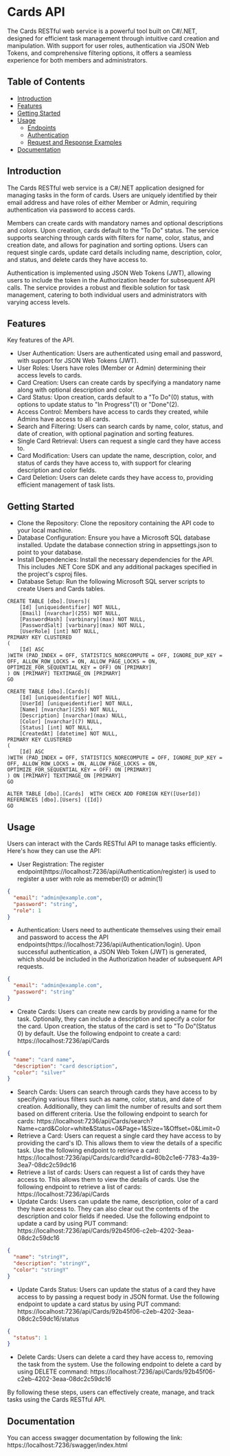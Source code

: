 # Cards API

The Cards RESTful web service is a powerful tool built on C#/.NET, designed for efficient task management through intuitive card creation and manipulation. With support for user roles, authentication via JSON Web Tokens, and comprehensive filtering options, it offers a seamless experience for both members and administrators.

## Table of Contents

- [Introduction](#introduction)
- [Features](#features)
- [Getting Started](#getting-started)  
- [Usage](#usage)
  - [Endpoints](#endpoints)
  - [Authentication](#authentication)
  - [Request and Response Examples](#request-and-response-examples)
- [Documentation](#documentation)  
  
## Introduction

The Cards RESTful web service is a C#/.NET application designed for managing tasks in the form of cards. Users are uniquely identified by their email address and have roles of either Member or Admin, requiring authentication via password to access cards.

Members can create cards with mandatory names and optional descriptions and colors. Upon creation, cards default to the "To Do" status. The service supports searching through cards with filters for name, color, status, and creation date, and allows for pagination and sorting options. Users can request single cards, update card details including name, description, color, and status, and delete cards they have access to.

Authentication is implemented using JSON Web Tokens (JWT), allowing users to include the token in the Authorization header for subsequent API calls. The service provides a robust and flexible solution for task management, catering to both individual users and administrators with varying access levels.

## Features

Key features of the API.

- User Authentication: Users are authenticated using email and password, with support for JSON Web Tokens (JWT).
- User Roles: Users have roles (Member or Admin) determining their access levels to cards.
- Card Creation: Users can create cards by specifying a mandatory name along with optional description and color.
- Card Status: Upon creation, cards default to a "To Do"(0) status, with options to update status to "In Progress"(1) or "Done"(2).
- Access Control: Members have access to cards they created, while Admins have access to all cards.
- Search and Filtering: Users can search cards by name, color, status, and date of creation, with optional pagination and sorting features.
- Single Card Retrieval: Users can request a single card they have access to.
- Card Modification: Users can update the name, description, color, and status of cards they have access to, with support for clearing description and color fields.
- Card Deletion: Users can delete cards they have access to, providing efficient management of task lists.

## Getting Started

- Clone the Repository: Clone the repository containing the API code to your local machine.
- Database Configuration: Ensure you have a Microsoft SQL database installed. Update the database connection string in appsettings.json to point to your database.
- Install Dependencies: Install the necessary dependencies for the API. This includes .NET Core SDK and any additional packages specified in the project's csproj files.
- Database Setup: Run the following Microsoft SQL server scripts to create Users and Cards tables.
```
CREATE TABLE [dbo].[Users](
	[Id] [uniqueidentifier] NOT NULL,
	[Email] [nvarchar](255) NOT NULL,
	[PasswordHash] [varbinary](max) NOT NULL,
	[PasswordSalt] [varbinary](max) NOT NULL,
	[UserRole] [int] NOT NULL,
PRIMARY KEY CLUSTERED 
(
	[Id] ASC
)WITH (PAD_INDEX = OFF, STATISTICS_NORECOMPUTE = OFF, IGNORE_DUP_KEY = OFF, ALLOW_ROW_LOCKS = ON, ALLOW_PAGE_LOCKS = ON, OPTIMIZE_FOR_SEQUENTIAL_KEY = OFF) ON [PRIMARY]
) ON [PRIMARY] TEXTIMAGE_ON [PRIMARY]
GO

CREATE TABLE [dbo].[Cards](
	[Id] [uniqueidentifier] NOT NULL,
	[UserId] [uniqueidentifier] NOT NULL,
	[Name] [nvarchar](255) NOT NULL,
	[Description] [nvarchar](max) NULL,
	[Color] [nvarchar](7) NULL,
	[Status] [int] NOT NULL,
	[CreatedAt] [datetime] NOT NULL,
PRIMARY KEY CLUSTERED 
(
	[Id] ASC
)WITH (PAD_INDEX = OFF, STATISTICS_NORECOMPUTE = OFF, IGNORE_DUP_KEY = OFF, ALLOW_ROW_LOCKS = ON, ALLOW_PAGE_LOCKS = ON, OPTIMIZE_FOR_SEQUENTIAL_KEY = OFF) ON [PRIMARY]
) ON [PRIMARY] TEXTIMAGE_ON [PRIMARY]
GO

ALTER TABLE [dbo].[Cards]  WITH CHECK ADD FOREIGN KEY([UserId])
REFERENCES [dbo].[Users] ([Id])
GO
```

## Usage
Users can interact with the Cards RESTful API to manage tasks efficiently. Here's how they can use the API:

- User Registration: The register endpoint(https://localhost:7236/api/Authentication/register) is used to register a user with role as memeber(0) or admin(1)
```json
{
  "email": "admin@example.com",
  "password": "string",
  "role": 1
}
```
- Authentication: Users need to authenticate themselves using their email and password to access the API endpoints(https://localhost:7236/api/Authentication/login). Upon successful authentication, a JSON Web Token (JWT) is generated, which should be included in the Authorization header of subsequent API requests.
```json
{
  "email": "admin@example.com",
  "password": "string"
}
```
- Create Cards: Users can create new cards by providing a name for the task. Optionally, they can include a description and specify a color for the card. Upon creation, the status of the card is set to "To Do"(Status 0) by default. Use the following endpoint to create a card: https://localhost:7236/api/Cards
```json
{
  "name": "card name",
  "description": "card description",
  "color": "silver"
}
```
- Search Cards: Users can search through cards they have access to by specifying various filters such as name, color, status, and date of creation. Additionally, they can limit the number of results and sort them based on different criteria. Use the following endpoint to search for cards: https://localhost:7236/api/Cards/search?Name=card&Color=white&Status=0&Page=1&Size=1&Offset=0&Limit=0
- Retrieve a Card: Users can request a single card they have access to by providing the card's ID. This allows them to view the details of a specific task.
Use the following endpoint to retrieve a card: https://localhost:7236/api/Cards/cardId?cardId=80b2c1e6-7783-4a39-3ea7-08dc2c59dc16
- Retrieve a list of cards: Users can request a list of cards they have access to. This allows them to view the details of cards.
Use the following endpoint to retrieve a list of cards: https://localhost:7236/api/Cards
- Update Cards: Users can update the name, description, color of a card they have access to. They can also clear out the contents of the description and color fields if needed.
Use the following endpoint to update a card by using PUT command: https://localhost:7236/api/Cards/92b45f06-c2eb-4202-3eaa-08dc2c59dc16
```json
{
  "name": "stringY",
  "description": "stringY",
  "color": "stringY"
}
```
- Update Cards Status: Users can update the status of a card they have access to by passing a request body in JSON format.
Use the following endpoint to update a card status by using PUT command: https://localhost:7236/api/Cards/92b45f06-c2eb-4202-3eaa-08dc2c59dc16/status
```json
{
  "status": 1
}
```
- Delete Cards: Users can delete a card they have access to, removing the task from the system.
Use the following endpoint to delete a card by using DELETE command: https://localhost:7236/api/Cards/92b45f06-c2eb-4202-3eaa-08dc2c59dc16

By following these steps, users can effectively create, manage, and track tasks using the Cards RESTful API.

## Documentation

You can access swagger documentation by following the link: https://localhost:7236/swagger/index.html
